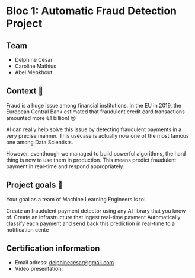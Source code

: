 # Bloc 1: Automatic Fraud Detection Project

## Team
* Delphine César
* Caroline Mathius
* Abel Mebkhout

## Context 📇

Fraud is a huge issue among financial institutions. In the EU in 2019, the European Central Bank estimated that fraudulent credit card transactions amounted more €1 billion! 😮

AI can really help solve this issue by detecting fraudulent payments in a very precise manner. This usecase is actually now one of the most famous one among Data Scientists.

However, eventhough we managed to build powerful algorithms, the hard thing is now to use them in production. This means predict fraudulent payment in real-time and respond appropriately.

## Project goals 🎯

Your goal as a team of Machine Learning Engineers is to:

Create an fraudulent payment detector using any AI library that you know of.
Create an infrastructure that ingest real-time payment
Automatically classify each payment and send back this prediction in real-time to a notification cente

## Certification information
* Email adress: delphinecesar@gmail.com
* Video presentation:

